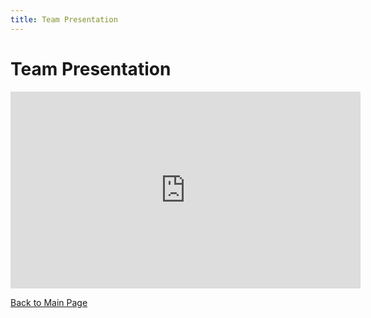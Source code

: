 ```yaml
---
title: Team Presentation
---
```

# Team Presentation

<iframe width="560" height="315" src="https://www.youtube.com/embed/Z9PhNe1MI6o" frameborder="0" allowfullscreen></iframe>

[Back to Main Page](./report.md)

